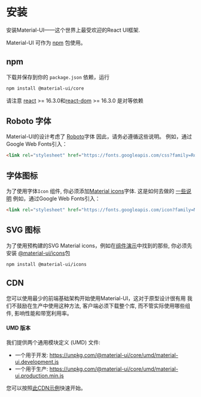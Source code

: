 # 安装

<p class="description">安装Material-UI——这个世界上最受欢迎的React UI框架.</p>

Material-UI 可作为 [npm](https://www.npmjs.com/package/@material-ui/core) 包使用。

## npm

下载并保存到你的 `package.json` 依赖，运行

```sh
npm install @material-ui/core
```

请注意 [react](https://www.npmjs.com/package/react) >= 16.3.0和[react-dom](https://www.npmjs.com/package/react-dom) >= 16.3.0 是对等依赖

## Roboto 字体

Material-UI的设计考虑了 [Roboto](https://fonts.google.com/specimen/Roboto)字体 因此，请务必遵循这些说明。 例如，通过Google Web Fonts引入：

```html
<link rel="stylesheet" href="https://fonts.googleapis.com/css?family=Roboto:300,400,500">
```

## 字体图标

为了使用字体`Icon` 组件, 你必须添加[Material icons](https://material.io/tools/icons/)字体. 这是如何去做的 [一些说明](/style/icons/#font-icons) 例如，通过Google Web Fonts引入：

```html
<link rel="stylesheet" href="https://fonts.googleapis.com/icon?family=Material+Icons">
```

## SVG 图标

为了使用预构建的SVG Material icons，例如在[组件演示](/demos/app-bar/)中找到的那些, 你必须先安装 [@material-ui/icons](https://www.npmjs.com/package@material-ui/icons)包

```sh
npm install @material-ui/icons
```

## CDN

您可以使用最少的前端基础架构开始使用Material-UI，这对于原型设计很有用 我们不鼓励在生产中使用这种方法, 客户端必须下载整个库, 而不管实际使用哪些组件, 影响性能和带宽利用率。

#### UMD 版本

我们提供两个通用模块定义 (UMD) 文件:

- 一个用于开发: https://unpkg.com/@material-ui/core/umd/material-ui.development.js
- 一个用于生产: https://unpkg.com/@material-ui/core/umd/material-ui.production.min.js

您可以按照[此CDN示例](https://github.com/mui-org/material-ui/tree/master/examples/cdn)快速开始。